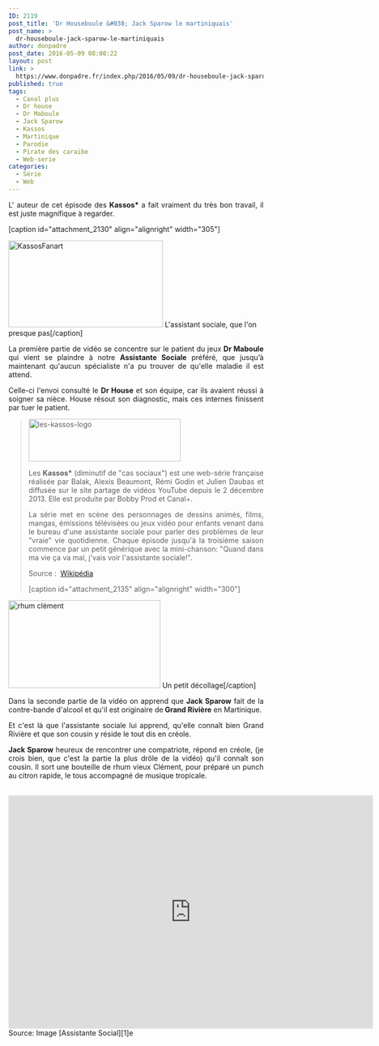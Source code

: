 ```yaml
---
ID: 2119
post_title: 'Dr Houseboule &#038; Jack Sparow le martiniquais'
post_name: >
  dr-houseboule-jack-sparow-le-martiniquais
author: donpadre
post_date: 2016-05-09 08:00:22
layout: post
link: >
  https://www.donpadre.fr/index.php/2016/05/09/dr-houseboule-jack-sparow-le-martiniquais/
published: true
tags:
  - Canal plus
  - Dr house
  - Dr Maboule
  - Jack Sparow
  - Kassos
  - Martinique
  - Parodie
  - Pirate des caraibe
  - Web-serie
categories:
  - Série
  - Web
---
```

<p style="text-align: justify;">
  L' auteur de cet épisode des <strong>Kassos*</strong> a fait vraiment du très bon travail, il est juste magnifique à regarder.<!--more-->
</p> [caption id="attachment_2130" align="alignright" width="305"]

<img class="wp-image-2130" src="https://www.donpadre.fr/wp-content/uploads/2016/05/KassosFanart-1024x574.png" alt="KassosFanart" width="305" height="171" /> L'assistant sociale, que l'on presque pas[/caption] <p style="text-align: justify;">
  La première partie de vidéo se concentre sur le patient du jeux <strong>Dr Maboule</strong> qui vient se plaindre à notre <strong>Assistante Sociale</strong> préféré, que jusqu’à maintenant qu'aucun spécialiste n'a pu trouver de qu'elle maladie il est attend.
</p>

<p style="text-align: justify;">
  Celle-ci l'envoi consulté le <strong>Dr House</strong> et son équipe, car ils avaient réussi à soigner sa nièce. House résout son diagnostic, mais ces internes finissent par tuer le patient.
</p>

<p style="text-align: justify;">
</p>

> <img class="size-medium wp-image-2128 alignleft" src="https://www.donpadre.fr/wp-content/uploads/2016/05/les-kassos-logo-300x84.png" alt="les-kassos-logo" width="300" height="84" /> <p style="text-align: justify;">
>   Les <strong>Kassos*</strong> (diminutif de "cas sociaux") est une web-série française réalisée par Balak, Alexis Beaumont, Rémi Godin et Julien Daubas et diffusée sur le site partage de vidéos YouTube depuis le 2 décembre 2013. Elle est produite par Bobby Prod et Canal+.
> </p>
> 
> <p style="text-align: justify;">
>   La série met en scène des personnages de dessins animés, films, mangas, émissions télévisées ou jeux vidéo pour enfants venant dans le bureau d'une assistante sociale pour parler des problèmes de leur "vraie" vie quotidienne. Chaque épisode jusqu'à la troisième saison commence par un petit générique avec la mini-chanson: "Quand dans ma vie ça va mal, j'vais voir l'assistante sociale!".
> </p>
> 
> <p style="text-align: justify;">
>   Source :  <a href="https://fr.wikipedia.org/wiki/Les_Kassos">Wikipédia</a>
> </p> [caption id="attachment_2135" align="alignright" width="300"]

<img class="wp-image-2135 size-medium" src="https://www.donpadre.fr/wp-content/uploads/2016/05/vlcsnap-2016-05-09-02h26m51s323-300x173.png" alt="rhum clément" width="300" height="173" /> Un petit décollage[/caption] <p style="text-align: justify;">
  Dans la seconde partie de la vidéo on apprend que <strong>Jack Sparow</strong> fait de la contre-bande d'alcool et qu'il est originaire de<strong> Grand Rivière</strong> en Martinique.
</p>

<p style="text-align: justify;">
  Et c'est là que l'assistante sociale lui apprend, qu'elle connaît bien Grand Rivière et que son cousin y réside le tout dis en créole.
</p>

<p style="text-align: justify;">
  <strong>Jack Sparow</strong> heureux de rencontrer une compatriote, répond en créole, (je crois bien, que c'est la partie la plus drôle de la vidéo) qu'il connaît son cousin. Il sort une bouteille de rhum vieux Clément, pour préparé un punch au citron rapide, le tous accompagné de musique tropicale.
</p>   

<iframe src="https://www.youtube.com/embed/vIRkuS24-eQ" width="720" height="460" frameborder="0" allowfullscreen="allowfullscreen"></iframe> Source: Image [Assistante Social][1]e    

 [1]: http://mademoisellezim.blogspot.fr/2015/04/quand-dans-ma-vie-ca-va-mal-jvais-voir.html